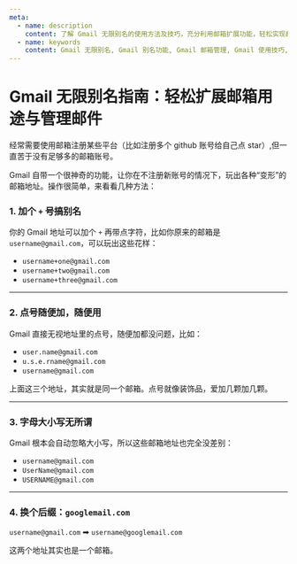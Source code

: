 ```yaml
---
meta:
  - name: description
    content: 了解 Gmail 无限别名的使用方法及技巧，充分利用邮箱扩展功能，轻松实现邮件分类与高效管理。适用于个人和企业用户的必备指南。
  - name: keywords
    content: Gmail 无限别名, Gmail 别名功能, Gmail 邮箱管理, Gmail 使用技巧, 邮箱扩展方法
---
```


# Gmail 无限别名指南：轻松扩展邮箱用途与管理邮件

经常需要使用邮箱注册某些平台（比如注册多个 github 账号给自己点 star）,但一直苦于没有足够多的邮箱账号。

Gmail 自带一个很神奇的功能，让你在不注册新账号的情况下，玩出各种“变形”的邮箱地址。操作很简单，来看看几种方法：

### 1. 加个 `+` 号搞别名

你的 Gmail 地址可以加个 `+` 再带点字符，比如你原来的邮箱是 `username@gmail.com`，可以玩出这些花样：
- `username+one@gmail.com` 
- `username+two@gmail.com` 
- `username+three@gmail.com`

---

### 2. 点号随便加，随便用
Gmail 直接无视地址里的点号，随便加都没问题，比如：
- `user.name@gmail.com`
- `u.s.e.rname@gmail.com`
- `username@gmail.com`

上面这三个地址，其实就是同一个邮箱。点号就像装饰品，爱加几颗加几颗。

---

### 3. 字母大小写无所谓
Gmail 根本会自动忽略大小写，所以这些邮箱地址也完全没差别：
- `username@gmail.com`
- `UserName@gmail.com`
- `USERNAME@gmail.com`

---

### 4. 换个后缀：`googlemail.com`

`username@gmail.com` ➡ `username@googlemail.com`

这两个地址其实也是一个邮箱。


